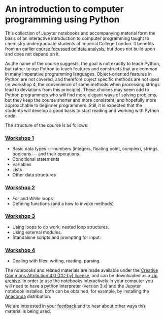 # An introduction to computer programming using Python

This collection of Jupyter notebooks and accompanying material form the basis of an interactive introduction to computer
programming taught to chemistry undergraduate students at Imperial College London. It benefits from an earlier
[course focussed on data analysis](https://github.com/imperialchem/python-data-viz-intro),
but does not build upon and does not depend on it.

As the name of the course suggests, the goal is not exactly to teach Python, but rather to use Python to teach
features and constructs that are common in many imperative programming languages. Object-oriented features in
Python are not covered, and therefore object specific methods are not used (in workshop 4, the convenience of some methods
when processing strings lead to deviations from this principle). These choices may seem odd to Python programmers
who will find more elegant ways of solving problems, but they keep the course shorter and more consistent, and hopefully
more approachable to beginner programmers. Still, it is expected that the students will develop a good basis to start reading
and working with Python code.

The structure of the course is as follows:

### [Workshop 1](https://github.com/imperialchem/python-prog-intro/blob/master/prog_workshop1/prog_workshop1.ipynb)

* Basic data types ---numbers (integers, floating point, complex),  strings, booleans--- and their operations.
* Conditional statements
* Variables
* Lists
* Other data structures

### [Workshop 2](https://github.com/imperialchem/python-prog-intro/blob/master/prog_workshop2/prog_workshop2.ipynb)

* *For* and *While* loops
* Defining functions (and a how to invoke methods)

### [Workshop 3](https://github.com/imperialchem/python-prog-intro/blob/master/prog_workshop3/prog_workshop3.ipynb)

* Using loops to do work; nested loop structures.
* Using external modules.
* Standalone scripts and prompting for input.

### [Workshop 4](https://github.com/imperialchem/python-prog-intro/blob/master/prog_workshop4/prog_workshop4.ipynb)

* Dealing with files: writing, reading, parsing.

The notebooks and related materials are made available under the [Creative Commons Attribution 4.0 (CC-by) license](https://creativecommons.org/licenses/by/4.0/),
and can be downloaded as a [zip archive](https://github.com/imperialchem/python-prog-intro/archive/master.zip).
In order to use the notebooks interactively in your computer you will need to have a python interpreter (version 3.x)
and the Jupyter notebook installed, both can be obtained, for example, by installing the
[Anaconda](https://www.continuum.io/downloads) distribution.

We are interested in your [feedback](mailto:chemistry-git@imperial.ac.uk) and to hear about other ways this material is being used.

